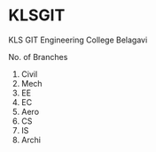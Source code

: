 # KLSGIT
KLS GIT Engineering College Belagavi


No. of Branches
1) Civil
2) Mech
3) EE
4) EC
5) Aero
6) CS
7) IS
8) Archi
